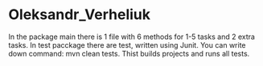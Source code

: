 # Oleksandr_Verheliuk

In the package main there is 1 file with 6 methods for 1-5 tasks and 2 extra tasks. In test pacckage there are test, written using Junit.
You can write down command: mvn clean tests. Thist builds projects and runs all tests.